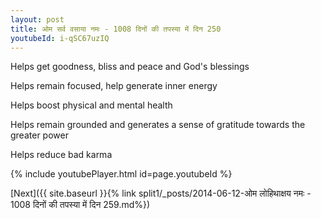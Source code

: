 ```yaml
---
layout: post
title: ओम सर्व वसाया नमः - 1008 दिनों की तपस्या में दिन 250
youtubeId: i-qSC67uzIQ
---
```

 
 
Helps get goodness, bliss and peace and God's blessings
 
Helps remain focused, help generate inner energy 
 
Helps boost physical and mental health 
 
Helps remain grounded and generates a sense of gratitude towards the greater power 
 
Helps reduce bad karma
 
 
 
 


{% include youtubePlayer.html id=page.youtubeId %}
 
[Next]({{ site.baseurl }}{% link  split1/_posts/2014-06-12-ओम लोहिथाक्षय नमः - 1008 दिनों की तपस्या में दिन 259.md%})
 
